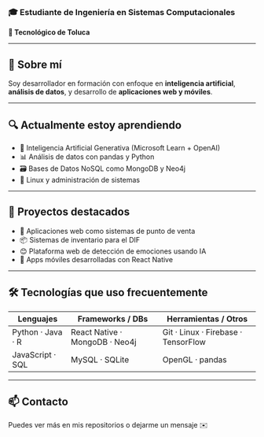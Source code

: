 ### 🎓 Estudiante de Ingeniería en Sistemas Computacionales  
**📍 Tecnológico de Toluca**

---

## 🧠 Sobre mí

Soy desarrollador en formación con enfoque en **inteligencia artificial**, **análisis de datos**, y desarrollo de **aplicaciones web y móviles**.

---

## 🔍 Actualmente estoy aprendiendo

- 🤖 Inteligencia Artificial Generativa (Microsoft Learn + OpenAI)
- 📊 Análisis de datos con pandas y Python
- 🗃️ Bases de Datos NoSQL como MongoDB y Neo4j
- 🐧 Linux y administración de sistemas

---

## 🚀 Proyectos destacados

- 🛒 Aplicaciones web como sistemas de punto de venta
- 📦 Sistemas de inventario para el DIF
- 😊 Plataforma web de detección de emociones usando IA
- 📱 Apps móviles desarrolladas con React Native

---

## 🛠️ Tecnologías que uso frecuentemente

| Lenguajes          | Frameworks / DBs       | Herramientas / Otros         |
|--------------------|------------------------|------------------------------|
| Python · Java · R  | React Native · MongoDB · Neo4j | Git · Linux · Firebase · TensorFlow |
| JavaScript · SQL   | MySQL · SQLite         | OpenGL · pandas              |

---

## 📫 Contacto

Puedes ver más en mis repositorios o dejarme un mensaje ✉️
